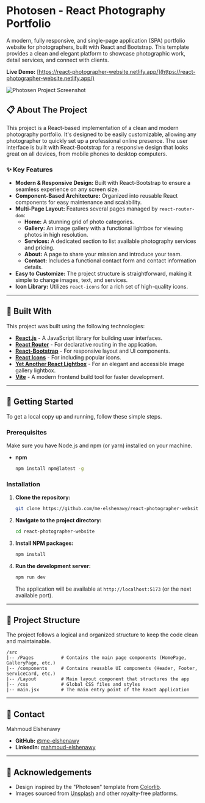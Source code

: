 # Photosen - React Photography Portfolio

A modern, fully responsive, and single-page application (SPA) portfolio website for photographers, built with React and Bootstrap. This template provides a clean and elegant platform to showcase photographic work, detail services, and connect with clients.

**Live Demo:** [https://react-photographer-website.netlify.app/](https://react-photographer-website.netlify.app/)

![Photosen Project Screenshot](https://i.ibb.co/L5hS5h7/photosen-website.png)

## 📋 About The Project

This project is a React-based implementation of a clean and modern photography portfolio. It's designed to be easily customizable, allowing any photographer to quickly set up a professional online presence. The user interface is built with React-Bootstrap for a responsive design that looks great on all devices, from mobile phones to desktop computers.

### ✨ Key Features

*   **Modern & Responsive Design:** Built with React-Bootstrap to ensure a seamless experience on any screen size.
*   **Component-Based Architecture:** Organized into reusable React components for easy maintenance and scalability.
*   **Multi-Page Layout:** Features several pages managed by `react-router-dom`:
    *   **Home:** A stunning grid of photo categories.
    *   **Gallery:** An image gallery with a functional lightbox for viewing photos in high resolution.
    *   **Services:** A dedicated section to list available photography services and pricing.
    *   **About:** A page to share your mission and introduce your team.
    *   **Contact:** Includes a functional contact form and contact information details.
*   **Easy to Customize:** The project structure is straightforward, making it simple to change images, text, and services.
*   **Icon Library:** Utilizes `react-icons` for a rich set of high-quality icons.

---

## 🚀 Built With

This project was built using the following technologies:

*   [**React.js**](https://reactjs.org/) - A JavaScript library for building user interfaces.
*   [**React Router**](https://reactrouter.com/) - For declarative routing in the application.
*   [**React-Bootstrap**](https://react-bootstrap.github.io/) - For responsive layout and UI components.
*   [**React Icons**](https://react-icons.github.io/react-icons/) - For including popular icons.
*   [**Yet Another React Lightbox**](https://yet-another-react-lightbox.com/) - For an elegant and accessible image gallery lightbox.
*   [**Vite**](https://vitejs.dev/) - A modern frontend build tool for faster development.

---

## 🔧 Getting Started

To get a local copy up and running, follow these simple steps.

### Prerequisites

Make sure you have Node.js and npm (or yarn) installed on your machine.

*   **npm**
    ```sh
    npm install npm@latest -g
    ```

### Installation

1.  **Clone the repository:**
    ```sh
    git clone https://github.com/me-elshenawy/react-photographer-website.git
    ```
2.  **Navigate to the project directory:**
    ```sh
    cd react-photographer-website
    ```
3.  **Install NPM packages:**
    ```sh
    npm install
    ```
4.  **Run the development server:**
    ```sh
    npm run dev
    ```
    The application will be available at `http://localhost:5173` (or the next available port).

---

## 📂 Project Structure

The project follows a logical and organized structure to keep the code clean and maintainable.

```
/src
|-- /Pages          # Contains the main page components (HomePage, GalleryPage, etc.)
|-- /components     # Contains reusable UI components (Header, Footer, ServiceCard, etc.)
|-- /Layout         # Main layout component that structures the app
|-- /css            # Global CSS files and styles
|-- main.jsx        # The main entry point of the React application
```

---

## 📧 Contact

Mahmoud Elshenawy

*   **GitHub:** [@me-elshenawy](https://github.com/me-elshenawy)
*   **LinkedIn:** [mahmoud-elshenawy](https://www.linkedin.com/in/mahmoud-elshenawy-05711622a/)

---

## 🙏 Acknowledgements

*   Design inspired by the "Photosen" template from [Colorlib](https://colorlib.com/).
*   Images sourced from [Unsplash](https://unsplash.com/) and other royalty-free platforms.
